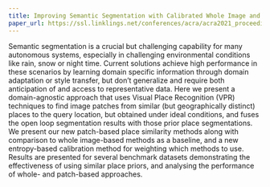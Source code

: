```yaml
---
title: Improving Semantic Segmentation with Calibrated Whole Image and Patch-Based Similar Place Priors
paper_url: https://ssl.linklings.net/conferences/acra/acra2021_proceedings/views/includes/files/pap126s2-file1.pdf
---
```

Semantic segmentation is a crucial but challenging capability for many autonomous systems, especially in challenging environmental conditions like rain, snow or night time. Current solutions achieve high performance in these scenarios by learning domain specific information through domain adaptation or style transfer, but don’t generalize and require both anticipation of and access to representative data. Here we present a domain-agnostic approach that uses Visual Place Recognition (VPR) techniques to find image patches from similar (but geographically distinct) places to the query location, but obtained under ideal conditions, and fuses the open loop segmentation results with those prior place segmentations. We present our new patch-based place similarity methods along with comparison to whole image-based methods as a baseline, and a new entropy-based calibration method for weighting which methods to use. Results are presented for several benchmark datasets demonstrating the effectiveness of using similar place priors, and analysing the performance of whole- and patch-based approaches.